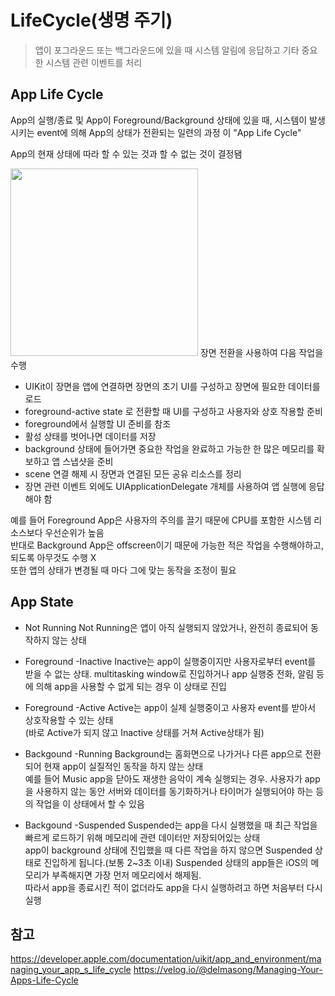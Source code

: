# LifeCycle(생명 주기)

> 앱이 포그라운드 또는 백그라운드에 있을 때 시스템 알림에 응답하고 기타 중요한 시스템 관련 이벤트를 처리
> <br/>

## App Life Cycle

App의 실행/종료 및 App이 Foreground/Background 상태에 있을 때, 시스템이 발생시키는 event에 의해 App의 상태가 전환되는 일련의 과정
이 "App Life Cycle"
<br/>

App의 현재 상태에 따라 할 수 있는 것과 할 수 없는 것이 결정됌
<br/>

<img src="https://docs-assets.developer.apple.com/published/8e113a7266/scene-state~dark@2x.png" width="300" height="300"/>
장면 전환을 사용하여 다음 작업을 수행
<br/>

- UIKit이 장면을 앱에 연결하면 장면의 초기 UI를 구성하고 장면에 필요한 데이터를 로드
- foreground-active state 로 전환할 때 UI를 구성하고 사용자와 상호 작용할 준비
- foreground에서 실행할 UI 준비를 참조
- 활성 상태를 벗어나면 데이터를 저장
- background 상태에 들어가면 중요한 작업을 완료하고 가능한 한 많은 메모리를 확보하고 앱 스냅샷을 준비
- scene 연결 해제 시 장면과 연결된 모든 공유 리소스를 정리
- 장면 관련 이벤트 외에도 UIApplicationDelegate 개체를 사용하여 앱 실행에 응답해야 함

예를 들어 Foreground App은 사용자의 주의를 끌기 때문에 CPU를 포함한 시스템 리소스보다 우선순위가 높음
<br/>
반대로 Background App은 offscreen이기 때문에 가능한 적은 작업을 수행해야하고, 되도록 아무것도 수행 X
<br/>
또한 앱의 상태가 변경될 때 마다 그에 맞는 동작을 조정이 필요
<br/>

## App State

- Not Running
  Not Running은 앱이 아직 실행되지 않았거나, 완전히 종료되어 동작하지 않는 상태
  <br/>

- Foreground -Inactive
  Inactive는 app이 실행중이지만 사용자로부터 event를 받을 수 없는 상태. multitasking window로 진입하거나 app 실행중 전화, 알림 등에 의해 app을 사용할 수 없게 되는 경우 이 상태로 진입
  <br/>

- Foreground -Active
  Active는 app이 실제 실행중이고 사용자 event를 받아서 상호작용할 수 있는 상태
  <br/>
  (바로 Active가 되지 않고 Inactive 상태를 거쳐 Active상태가 됨)
  <br/>

- Backgound -Running
  Background는 홈화면으로 나가거나 다른 app으로 전환되어 현재 app이 실질적인 동작을 하지 않는 상태
  <br/>
  예를 들어 Music app을 닫아도 재생한 음악이 계속 실행되는 경우. 사용자가 app을 사용하지 않는 동안 서버와 데이터를 동기화하거나 타이머가 실행되어야 하는 등의 작업을 이 상태에서 할 수 있음
  <br/>

- Backgound -Suspended
  Suspended는 app을 다시 실행했을 때 최근 작업을 빠르게 로드하기 위해 메모리에 관련 데이터만 저장되어있는 상태
  <br/>
  app이 background 상태에 진입했을 때 다른 작업을 하지 않으면 Suspended 상태로 진입하게 됩니다.(보통 2~3초 이내) Suspended 상태의 app들은 iOS의 메모리가 부족해지면 가장 먼저 메모리에서 해제됨.
  <br/>
  따라서 app을 종료시킨 적이 없더라도 app을 다시 실행하려고 하면 처음부터 다시 실행
  <br/>

## 참고

https://developer.apple.com/documentation/uikit/app_and_environment/managing_your_app_s_life_cycle
https://velog.io/@delmasong/Managing-Your-Apps-Life-Cycle
